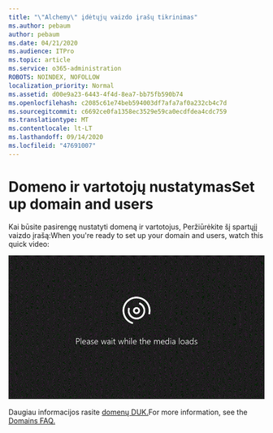 ```yaml
---
title: "\"Alchemy\" įdėtųjų vaizdo įrašų tikrinimas"
ms.author: pebaum
author: pebaum
ms.date: 04/21/2020
ms.audience: ITPro
ms.topic: article
ms.service: o365-administration
ROBOTS: NOINDEX, NOFOLLOW
localization_priority: Normal
ms.assetid: d00e9a23-6443-4f4d-8ea7-bb75fb590b74
ms.openlocfilehash: c2085c61e74beb594003df7afa7af0a232cb4c7d
ms.sourcegitcommit: c6692ce0fa1358ec3529e59ca0ecdfdea4cdc759
ms.translationtype: MT
ms.contentlocale: lt-LT
ms.lasthandoff: 09/14/2020
ms.locfileid: "47691007"
---
```

# <a name="set-up-domain-and-users"></a><span data-ttu-id="ca42d-102">Domeno ir vartotojų nustatymas</span><span class="sxs-lookup"><span data-stu-id="ca42d-102">Set up domain and users</span></span>

<span data-ttu-id="ca42d-103">Kai būsite pasirengę nustatyti domeną ir vartotojus, Peržiūrėkite šį spartųjį vaizdo įrašą:</span><span class="sxs-lookup"><span data-stu-id="ca42d-103">When you're ready to set up your domain and users, watch this quick video:</span></span>
  
![Jūsų naršyklė nepalaiko vaizdo įrašo.](media/MSN_Video_Widget.gif)
  
<span data-ttu-id="ca42d-106">Daugiau informacijos rasite [domenų DUK.](https://docs.microsoft.com/microsoft-365/admin/setup/domains-faq)</span><span class="sxs-lookup"><span data-stu-id="ca42d-106">For more information, see the [Domains FAQ.](https://docs.microsoft.com/microsoft-365/admin/setup/domains-faq)</span></span>